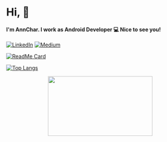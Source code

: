 # Hi, 👋

#### I'm AnnChar. I work as Android Developer 💻 Nice to see you! 


[![LinkedIn](https://img.shields.io/badge/-LinkedIn-0077B5?style=for-the-badge&logo=Linkedin&logoColor=white)](https://www.linkedin.com/in/chanoknadm/)
[![Medium](https://img.shields.io/badge/-Medium-000000?style=for-the-badge&logo=Medium&logoColor=white)](https://medium.com/@annchar)

[![ReadMe Card](https://github-readme-stats.vercel.app/api?username=annchar&show_icons=true&icon_color=000000&hide=commits&include_all_commits=true&count_private=true)](https://github.com/annchar?tab=repositories)

[![Top Langs](https://github-readme-stats.vercel.app/api/top-langs/?username=annchar&layout=compact)](https://github.com/annchar?tab=repositories)

<p align="center">
  <img src="https://media.giphy.com/media/jmYJF3hGctoOI/giphy.gif" width="280" height="160" />
</p>
